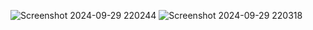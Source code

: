 ![Screenshot 2024-09-29 220244](https://github.com/user-attachments/assets/1c048232-68e7-452c-a8e3-3d70c46743a4)
![Screenshot 2024-09-29 220318](https://github.com/user-attachments/assets/016726b2-284a-4a14-8513-7e6b342f091e)
